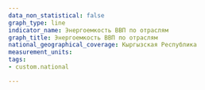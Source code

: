 ```yaml
---
data_non_statistical: false
graph_type: line
indicator_name: Энергоемкость ВВП по отраслям
graph_title: Энергоемкость ВВП по отраслям
national_geographical_coverage: Кыргызская Республика
measurement_units:
tags:
- custom.national

---
```

